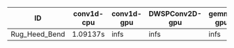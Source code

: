 |ID|conv1d-cpu|conv1d-gpu|DWSPConv2D-gpu|gemm-gpu|avg|
|-|-|-|-|-|-|
|Rug_Heed_Bend|1.09137s|infs|infs|infs|infs|
